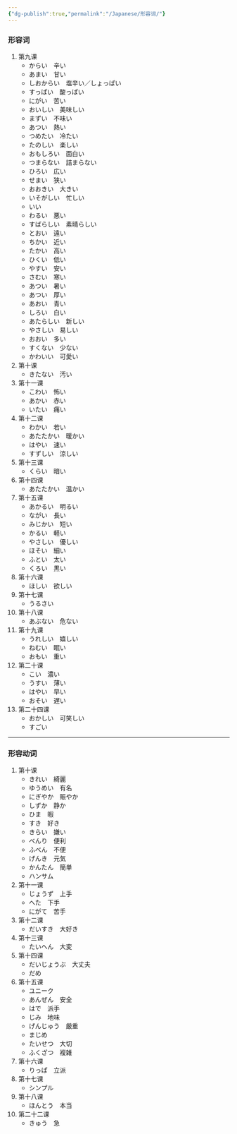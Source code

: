 ```yaml
---
{"dg-publish":true,"permalink":"/Japanese/形容词/"}
---
```


### 形容词
1. 第九课
	- からい　辛い
	- あまい　甘い
	- しおからい　塩辛い／しょっぱい
	- すっぱい　酸っぱい
	- にがい　苦い
	- おいしい　美味しい
	- まずい　不味い
	- あつい　熱い
	- つめたい　冷たい
	- たのしい　楽しい
	- おもしろい　面白い
	- つまらない　詰まらない
	- ひろい　広い
	- せまい　狭い
	- おおきい　大きい
	- いそがしい　忙しい
	- いい
	- わるい　悪い
	- すばらしい　素晴らしい
	- とおい　遠い
	- ちかい　近い
	- たかい　高い
	- ひくい　低い
	- やすい　安い
	- さむい　寒い
	- あつい　暑い
	- あつい　厚い
	- あおい　青い
	- しろい　白い
	- あたらしい　新しい
	- やさしい　易しい
	- おおい　多い
	- すくない　少ない
	- かわいい　可愛い
2. 第十课
	- きたない　汚い
3. 第十一课
	- こわい　怖い
    - あかい　赤い
    - いたい　痛い
4. 第十二课
	- わかい　若い
    - あたたかい　暖かい
    - はやい　速い
    - すずしい　涼しい
5. 第十三课
	- くらい　暗い
6. 第十四课
	- あたたかい　温かい
7. 第十五课
	- あかるい　明るい
    - ながい　長い
    - みじかい　短い
    - かるい　軽い
    - やさしい　優しい
    - ほそい　細い
    - ふとい　太い
    - くろい　黒い
8. 第十六课
	- ほしい　欲しい
9. 第十七课
	- うるさい
10. 第十八课
	- あぶない　危ない
11. 第十九课
	- うれしい　嬉しい
    - ねむい　眠い
    - おもい　重い
12. 第二十课
	- こい　濃い
    - うすい　薄い
    - はやい　早い
    - おそい　遅い
13. 第二十四课
	- おかしい　可笑しい
    - すごい
---
### 形容动词
1. 第十课
	- きれい　綺麗
    - ゆうめい　有名
    - にぎやか　賑やか
    - しずか　静か
    - ひま　暇
    - すき　好き
    - きらい　嫌い
    - べんり　便利
    - ふべん　不便
    - げんき　元気
    - かんたん　簡単
    - ハンサム
2. 第十一课
	- じょうず　上手
    - へた　下手
    - にがて　苦手
3. 第十二课
	- だいすき　大好き
4. 第十三课
	- たいへん　大変
5. 第十四课
	- だいじょうぶ　大丈夫
    - だめ
6. 第十五课
	- ユニーク
    - あんぜん　安全
    - はで　派手
    - じみ　地味
    - げんじゅう　厳重
    - まじめ
    - たいせつ　大切
    - ふくざつ　複雑
7. 第十六课
	- りっぱ　立派
8. 第十七课
	- シンプル
9. 第十八课
	- ほんとう　本当
10. 第二十二课
	- きゅう　急
